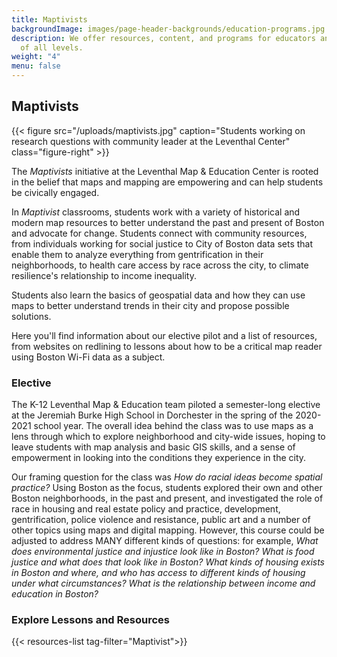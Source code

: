 ```yaml
---
title: Maptivists
backgroundImage: images/page-header-backgrounds/education-programs.jpg
description: We offer resources, content, and programs for educators and students
  of all levels.
weight: "4"
menu: false
---
```

## Maptivists

{{< figure src="/uploads/maptivists.jpg" caption="Students working on research questions with community leader at the Leventhal Center" class="figure-right" >}}

The _Maptivists_ initiative at the Leventhal Map & Education Center is rooted in the belief that maps and mapping are empowering and can help students be civically engaged.

In _Maptivist_ classrooms, students work with a variety of historical and modern map resources to better understand the past and present of Boston and advocate for change. Students connect with community resources, from individuals working for social justice to City of Boston data sets that enable them to analyze everything from gentrification in their neighborhoods, to health care access by race across the city, to climate resilience's relationship to income inequality.

Students also learn the basics of geospatial data and how they can use maps to better understand trends in their city and propose possible solutions.

Here you'll find information about our elective pilot and a list of resources, from websites on redlining to lessons about how to be a critical map reader using Boston Wi-Fi data as a subject.

### Elective

The K-12 Leventhal Map & Education team piloted a semester-long elective at the Jeremiah Burke High School in Dorchester in the spring of the 2020-2021 school year. The overall idea behind the class was to use maps as a lens through which to explore neighborhood and city-wide issues, hoping to leave students with map analysis and basic GIS skills, and a sense of empowerment in looking into the conditions they experience in the city.

Our framing question for the class was _How do racial ideas become spatial practice?_ Using Boston as the focus, students explored their own and other Boston neighborhoods, in the past and present, and investigated the role of race in housing and real estate policy and practice, development, gentrification, police violence and resistance, public art and a number of other topics using maps and digital mapping. However, this course could be adjusted to address MANY different kinds of questions: for example, _What does environmental justice and injustice look like in Boston? What is food justice and what does that look like in Boston? What kinds of housing exists in Boston and where, and who has access to different kinds of housing under what circumstances? What is the relationship between income and education in Boston?_

### Explore Lessons and Resources

{{< resources-list tag-filter="Maptivist">}}